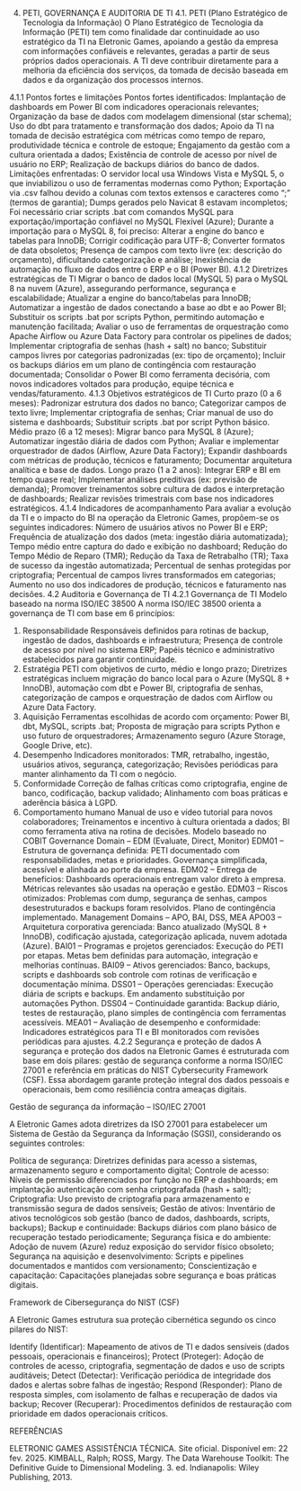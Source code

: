 

4. PETI, GOVERNANÇA E AUDITORIA DE TI
4.1. PETI (Plano Estratégico de Tecnologia da Informação)
O Plano Estratégico de Tecnologia da Informação (PETI) tem como finalidade dar continuidade ao uso estratégico da TI na Eletronic Games, apoiando a gestão da empresa com informações confiáveis e relevantes, geradas a partir de seus próprios dados operacionais. A TI deve contribuir diretamente para a melhoria da eficiência dos serviços, da tomada de decisão baseada em dados e da organização dos processos internos.

4.1.1 Pontos fortes e limitações
Pontos fortes identificados:
Implantação de dashboards em Power BI com indicadores operacionais relevantes;
Organização da base de dados com modelagem dimensional (star schema);
Uso do dbt para tratamento e transformação dos dados;
Apoio da TI na tomada de decisão estratégica com métricas como tempo de reparo, produtividade técnica e controle de estoque;
Engajamento da gestão com a cultura orientada a dados;
Existência de controle de acesso por nível de usuário no ERP;
Realização de backups diários do banco de dados.
Limitações enfrentadas:
O servidor local usa Windows Vista e MySQL 5, o que inviabilizou o uso de ferramentas modernas como Python;
Exportação via .csv falhou devido a colunas com textos extensos e caracteres como “;” (termos de garantia);
Dumps gerados pelo Navicat 8 estavam incompletos;
Foi necessário criar scripts .bat com comandos MySQL para exportação/importação confiável no MySQL Flexível (Azure);
Durante a importação para o MySQL 8, foi preciso:
Alterar a engine do banco e tabelas para InnoDB;
Corrigir codificação para UTF-8;
Converter formatos de data obsoletos;
Presença de campos com texto livre (ex: descrição do orçamento), dificultando categorização e análise;
Inexistência de automação no fluxo de dados entre o ERP e o BI (Power BI).
4.1.2 Diretrizes estratégicas de TI
Migrar o banco de dados local (MySQL 5) para o MySQL 8 na nuvem (Azure), assegurando performance, segurança e escalabilidade;
Atualizar a engine do banco/tabelas para InnoDB;
Automatizar a ingestão de dados conectando a base ao dbt e ao Power BI;
Substituir os scripts .bat por scripts Python, permitindo automação e manutenção facilitada;
Avaliar o uso de ferramentas de orquestração como Apache Airflow ou Azure Data Factory para controlar os pipelines de dados;
Implementar criptografia de senhas (hash + salt) no banco;
Substituir campos livres por categorias padronizadas (ex: tipo de orçamento);
Incluir os backups diários em um plano de contingência com restauração documentada;
Consolidar o Power BI como ferramenta decisória, com novos indicadores voltados para produção, equipe técnica e vendas/faturamento.
4.1.3 Objetivos estratégicos de TI
Curto prazo (0 a 6 meses):
Padronizar estrutura dos dados no banco;
Categorizar campos de texto livre;
Implementar criptografia de senhas;
Criar manual de uso do sistema e dashboards;
Substituir scripts .bat por script Python básico.
Médio prazo (6 a 12 meses):
Migrar banco para MySQL 8 (Azure);
Automatizar ingestão diária de dados com Python;
Avaliar e implementar orquestrador de dados (Airflow, Azure Data Factory);
Expandir dashboards com métricas de produção, técnicos e faturamento;
Documentar arquitetura analítica e base de dados.
Longo prazo (1 a 2 anos):
Integrar ERP e BI em tempo quase real;
Implementar análises preditivas (ex: previsão de demanda);
Promover treinamentos sobre cultura de dados e interpretação de dashboards;
Realizar revisões trimestrais com base nos indicadores estratégicos.
4.1.4 Indicadores de acompanhamento
Para avaliar a evolução da TI e o impacto do BI na operação da Eletronic Games, propõem-se os seguintes indicadores:
Número de usuários ativos no Power BI e ERP;
Frequência de atualização dos dados (meta: ingestão diária automatizada);
Tempo médio entre captura do dado e exibição no dashboard;
Redução do Tempo Médio de Reparo (TMR);
Redução da Taxa de Retrabalho (TR);
Taxa de sucesso da ingestão automatizada;
Percentual de senhas protegidas por criptografia;
Percentual de campos livres transformados em categorias;
Aumento no uso dos indicadores de produção, técnicos e faturamento nas decisões.
4.2 Auditoria e Governança de TI
4.2.1 Governança de TI
Modelo baseado na norma ISO/IEC 38500
A norma ISO/IEC 38500 orienta a governança de TI com base em 6 princípios:
1. Responsabilidade
Responsáveis definidos para rotinas de backup, ingestão de dados, dashboards e infraestrutura;
Presença de controle de acesso por nível no sistema ERP;
Papéis técnico e administrativo estabelecidos para garantir continuidade.
2. Estratégia
PETI com objetivos de curto, médio e longo prazo;
Diretrizes estratégicas incluem migração do banco local para o Azure (MySQL 8 + InnoDB), automação com dbt e Power BI, criptografia de senhas, categorização de campos e orquestração de dados com Airflow ou Azure Data Factory.
3. Aquisição
Ferramentas escolhidas de acordo com orçamento: Power BI, dbt, MySQL, scripts .bat;
Proposta de migração para scripts Python e uso futuro de orquestradores;
Armazenamento seguro (Azure Storage, Google Drive, etc).
4. Desempenho
Indicadores monitorados: TMR, retrabalho, ingestão, usuários ativos, segurança, categorização;
Revisões periódicas para manter alinhamento da TI com o negócio.
5. Conformidade
Correção de falhas críticas como criptografia, engine de banco, codificação, backup validado;
Alinhamento com boas práticas e aderência básica à LGPD.
6. Comportamento humano
Manual de uso e vídeo tutorial para novos colaboradores;
Treinamentos e incentivo à cultura orientada a dados;
BI como ferramenta ativa na rotina de decisões.
Modelo baseado no COBIT
Governance Domain – EDM (Evaluate, Direct, Monitor)
EDM01 – Estrutura de governança definida:
PETI documentado com responsabilidades, metas e prioridades. Governança simplificada, acessível e alinhada ao porte da empresa.
EDM02 – Entrega de benefícios:
Dashboards operacionais entregam valor direto à empresa. Métricas relevantes são usadas na operação e gestão.
EDM03 – Riscos otimizados:
Problemas com dump, segurança de senhas, campos desestruturados e backups foram resolvidos.
 Plano de contingência implementado.
Management Domains – APO, BAI, DSS, MEA
APO03 – Arquitetura corporativa gerenciada:
Banco atualizado (MySQL 8 + InnoDB), codificação ajustada, categorização aplicada, nuvem adotada (Azure).
BAI01 – Programas e projetos gerenciados:
Execução do PETI por etapas. Metas bem definidas para automação, integração e melhorias contínuas.
BAI09 – Ativos gerenciados:
Banco, backups, scripts e dashboards sob controle com rotinas de verificação e documentação mínima.
DSS01 – Operações gerenciadas:
Execução diária de scripts e backups. Em andamento substituição por automações Python.
DSS04 – Continuidade garantida:
Backup diário, testes de restauração, plano simples de contingência com ferramentas acessíveis.
MEA01 – Avaliação de desempenho e conformidade:
Indicadores estratégicos para TI e BI monitorados com revisões periódicas para ajustes.
4.2.2 Segurança e proteção de dados
A segurança e proteção dos dados na Eletronic Games é estruturada com base em dois pilares: gestão de segurança conforme a norma ISO/IEC 27001 e referência em práticas do NIST Cybersecurity Framework (CSF). Essa abordagem garante proteção integral dos dados pessoais e operacionais, bem como resiliência contra ameaças digitais.

Gestão de segurança da informação – ISO/IEC 27001

A Eletronic Games adota diretrizes da ISO 27001 para estabelecer um Sistema de Gestão da Segurança da Informação (SGSI), considerando os seguintes controles:

Política de segurança: Diretrizes definidas para acesso a sistemas, armazenamento seguro e comportamento digital;
Controle de acesso: Níveis de permissão diferenciados por função no ERP e dashboards; em implantação autenticação com senha criptografada (hash + salt);
Criptografia: Uso previsto de criptografia para armazenamento e transmissão segura de dados sensíveis;
Gestão de ativos: Inventário de ativos tecnológicos sob gestão (banco de dados, dashboards, scripts, backups);
Backup e continuidade: Backups diários com plano básico de recuperação testado periodicamente;
Segurança física e do ambiente: Adoção de nuvem (Azure) reduz exposição do servidor físico obsoleto;
Segurança na aquisição e desenvolvimento: Scripts e pipelines documentados e mantidos com versionamento;
Conscientização e capacitação: Capacitações planejadas sobre segurança e boas práticas digitais.

Framework de Cibersegurança do NIST (CSF)

A Eletronic Games estrutura sua proteção cibernética segundo os cinco pilares do NIST:

Identify (Identificar): Mapeamento de ativos de TI e dados sensíveis (dados pessoais, operacionais e financeiros);
Protect (Proteger): Adoção de controles de acesso, criptografia, segmentação de dados e uso de scripts auditáveis;
Detect (Detectar): Verificação periódica de integridade dos dados e alertas sobre falhas de ingestão;
Respond (Responder): Plano de resposta simples, com isolamento de falhas e recuperação de dados via backup;
Recover (Recuperar): Procedimentos definidos de restauração com prioridade em dados operacionais críticos.



REFERÊNCIAS

ELETRONIC GAMES ASSISTÊNCIA TÉCNICA. Site oficial. Disponível em: 22 fev. 2025.
KIMBALL, Ralph; ROSS, Margy. The Data Warehouse Toolkit: The Definitive Guide to Dimensional Modeling. 3. ed. Indianapolis: Wiley Publishing, 2013.
